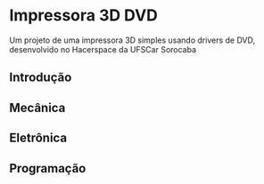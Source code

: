 # Impressora 3D DVD
 Um projeto de uma impressora 3D simples usando drivers de DVD, desenvolvido no Hacerspace da UFSCar Sorocaba

## Introdução

## Mecânica

## Eletrônica

## Programação


